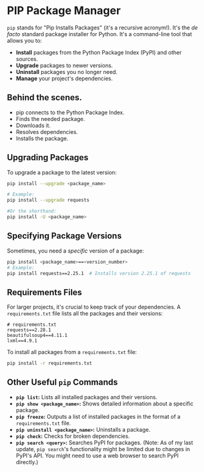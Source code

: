 # PIP Package Manager

`pip` stands for "Pip Installs Packages" (it's a recursive acronym!). It's the *de facto* standard package installer for Python. It's a command-line tool that allows you to:

*   **Install** packages from the Python Package Index (PyPI) and other sources.
*   **Upgrade** packages to newer versions.
*   **Uninstall** packages you no longer need.
*   **Manage** your project's dependencies.

## Behind the scenes. 

- pip connects to the Python Package Index.
- Finds the needed package.
- Downloads it.
- Resolves dependencies.
- Installs the package.

## Upgrading Packages

To upgrade a package to the latest version:

```bash
pip install --upgrade <package_name>

# Example:
pip install --upgrade requests

#Or the shorthand:
pip install -U <package_name>
```

## Specifying Package Versions
Sometimes, you need a *specific* version of a package:

```bash
pip install <package_name>==<version_number>
# Example:
pip install requests==2.25.1  # Installs version 2.25.1 of requests
```

## Requirements Files
For larger projects, it's crucial to keep track of your dependencies. A `requirements.txt` file lists all the packages and their versions:

``` Text
# requirements.txt
requests==2.28.1
beautifulsoup4==4.11.1
lxml==4.9.1
```

To install all packages from a `requirements.txt` file:

```bash
pip install -r requirements.txt
```

## Other Useful `pip` Commands

*   **`pip list`:**  Lists all installed packages and their versions.
*   **`pip show <package_name>`:**  Shows detailed information about a specific package.
*   **`pip freeze`:**  Outputs a list of installed packages in the format of a `requirements.txt` file.
*   **`pip uninstall <package_name>`:** Uninstalls a package.
*   **`pip check`:** Checks for broken dependencies.
*  **`pip search <query>`:** Searches PyPI for packages. (Note: As of my last update, `pip search`'s functionality might be limited due to changes in PyPI's API.  You might need to use a web browser to search PyPI directly.)